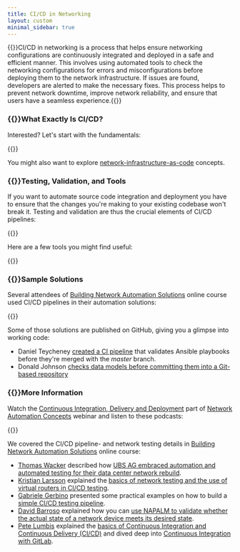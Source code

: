 ```yaml
---
title: CI/CD in Networking
layout: custom
minimal_sidebar: true
---
```

{{<quote source="ChatGPT explaining CI/CD in networking">}}CI/CD in networking is a process that helps ensure networking configurations are continuously integrated and deployed in a safe and efficient manner. This involves using automated tools to check the networking configurations for errors and misconfigurations before deploying them to the network infrastructure. If issues are found, developers are alerted to make the necessary fixes. This process helps to prevent network downtime, improve network reliability, and ensure that users have a seamless experience.{{</quote>}}

### {{<plushy confused>}}What Exactly Is CI/CD?

Interested? Let's start with the fundamentals:

{{<series-listing tag="principles" weight="yes">}}

You might also want to explore [network-infrastructure-as-code](/series/niac.html) concepts.

### {{<plushy master>}}Testing, Validation, and Tools

If you want to automate source code integration and deployment you have to ensure that the changes you're making to your existing codebase won't break it. Testing and validation are thus the crucial elements of CI/CD pipelines:

{{<series-listing tag="testing">}}

Here are a few tools you might find useful:

{{<series-listing tag="tools">}}

### {{<plushy magic>}}Sample Solutions

Several attendees of [Building Network Automation Solutions](https://www.ipspace.net/Building_Network_Automation_Solutions) online course used CI/CD pipelines in their automation solutions:

{{<series-listing tag="solution">}}

Some of those solutions are published on GitHub, giving you a glimpse into working code:

* Daniel Teycheney [created a CI pipeline](https://github.com/writememe/BlgNetAutoSol/tree/master/5_Logging_Testing_Validation) that validates Ansible playbooks before they're merged with the *master* branch.
* Donald Johnson [checks data models before committing them into a Git-based repository](https://github.com/johnsondnz/ipspace-validation-example/blob/master/README.md)

### {{<plushy happy>}}More Information

Watch the [Continuous Integration, Delivery and Deployment](https://my.ipspace.net/bin/list?id=AutConcepts#CICD) part of [Network Automation Concepts](https://www.ipspace.net/Network_Automation_Concepts) webinar and listen to these podcasts:

{{<series-listing tag="podcast">}}

We covered the CI/CD pipeline- and network testing details in [Building Network Automation Solutions](https://www.ipspace.net/Building_Network_Automation_Solutions) online course:

* [Thomas Wacker](https://www.ipspace.net/Author:Thomas_Wacker) described how [UBS AG embraced automation and automated testing for their data center network rebuild](https://my.ipspace.net/bin/list?id=xNetAut173#UBS).
* [Kristian Larsson](https://www.ipspace.net/Author:Kristian_Larsson) explained the [basics of network testing and the use of virtual routers in CI/CD testing](https://my.ipspace.net/bin/list?id=xNetAut191#SYSTEST).
* [Gabriele Gerbino](https://www.ipspace.net/Author:Gabriele_Gerbino) presented some practical examples on how to build a [simple CI/CD testing pipeline](https://my.ipspace.net/bin/list?id=xNetAut183#PIPELINE).
* [David Barroso](https://www.ipspace.net/Author:David_Barroso) explained how you can [use NAPALM to validate whether the actual state of a network device meets its desired state](https://my.ipspace.net/bin/list?id=AnsibleOC#NAPALM-VALIDATE).
* [Pete Lumbis](https://www.ipspace.net/Author:Pete_Lumbis) explained the [basics of Continuous Integration and Continuous Delivery (CI/CD)](https://my.ipspace.net/bin/list?id=xNetAut171#CICD) and dived deep into [Continuous Integration with GitLab](https://my.ipspace.net/bin/list?id=xNetAut173#GITLAB_CI).